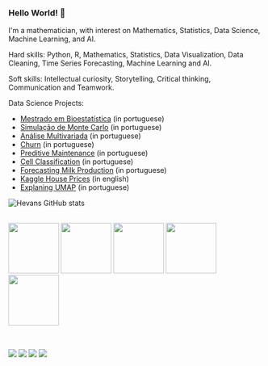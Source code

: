 ### Hello World! 👋

<!--
**HevansViniciusPereira/HevansViniciusPereira** is a ✨ _special_ ✨ repository because its `README.md` (this file) appears on your GitHub profile.

Here are some ideas to get you started:

- 🔭 I’m currently working on ...
- 🌱 I’m currently learning data science, machine learning and artificial inteligence.
-->

I'm a mathematician, with interest on Mathematics, Statistics, Data Science, Machine Learning, and AI.

Hard skills: Python, R, Mathematics, Statistics, Data Visualization, Data Cleaning, Time Series Forecasting, Machine Learning and AI.

Soft skills: Intellectual curiosity, Storytelling, Critical thinking, Communication and Teamwork.

Data Science Projects:

* <a href="https://github.com/HevansViniciusPereira/Mestrado_Bioestatistica/tree/main">Mestrado em Bioestatística</a> (in portuguese)
* <a href="https://github.com/HevansViniciusPereira/Monte-Carlo-Simulation">Simulação de Monte Carlo</a> (in portuguese)
* <a href="https://github.com/HevansViniciusPereira/AnaliseMultivariada">Análise Multivariada</a> (in portuguese)
* <a href="https://github.com/HevansViniciusPereira/Churn">Churn</a> (in portuguese)
* <a href="https://github.com/HevansViniciusPereira/970_LM_TechData">Preditive Maintenance</a> (in portuguese)
* <a href="https://github.com/HevansViniciusPereira/Sirius_Classificacao_de_celulas">Cell Classification</a> (in portuguese)
* <a href="https://github.com/HevansViniciusPereira/Prevendo_a_Producao_de_Leite_no_Parana">Forecasting Milk Production</a> (in portuguese)
* <a href="https://github.com/HevansViniciusPereira/Kaggle_House_prices_advanced_regression_techniques">Kaggle House Prices</a> (in english)
* <a href="https://github.com/HevansViniciusPereira/Explicando_UMAP">Explaning UMAP</a> (in portuguese)




![Hevans GitHub stats](https://github-readme-stats.vercel.app/api?username=HevansViniciusPereira&show_icons=true&theme=radical)

<div style="display: inline_block"><br>
  <img src="https://cdn.jsdelivr.net/gh/devicons/devicon/icons/jupyter/jupyter-original-wordmark.svg" width="100" height="100"/>
  <img src="https://cdn.jsdelivr.net/gh/devicons/devicon/icons/numpy/numpy-original-wordmark.svg" width="100" height="100"/>
  <img src="https://cdn.jsdelivr.net/gh/devicons/devicon/icons/pandas/pandas-original-wordmark.svg" width="100" height="100"/>
  <img src="https://cdn.jsdelivr.net/gh/devicons/devicon/icons/python/python-original-wordmark.svg" width="100" height="100"/>
  <img src="https://cdn.jsdelivr.net/gh/devicons/devicon/icons/r/r-original.svg" width="100" height="100"/>
</div>

##

<div style="display: inline_block"><br>
  <a href="https://www.linkedin.com/in/hevans-vinicius-pereira-1849b21a4/" target="_blank"><img src="https://img.shields.io/badge/LinkedIn-0077B5?style=for-the-badge&logo=linkedin&logoColor=white" target="_blank"></a>
  <a href="https://www.youtube.com/user/Hevansv" target="_blank"><img src="https://img.shields.io/badge/YouTube-FF0000?style=for-the-badge&logo=youtube&logoColor=white" target="_blank"/></a>
  <a href="https://medium.com/@hevansviniciuspereira" target="_blank"><img src="https://img.shields.io/badge/Medium-12100E?style=for-the-badge&logo=medium&logoColor=white" target="_blank"/></a>
  <a href="mailto:hevansv@gmail.com" target="_blank"><img src="https://img.shields.io/badge/Gmail-D14836?style=for-the-badge&logo=gmail&logoColor=white"  target="_blank"/></a>
 </div>
